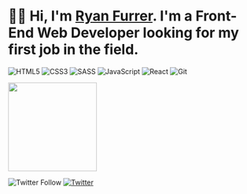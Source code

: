 # 👋🏻 Hi, I'm [Ryan Furrer](https://theryanfurrer.dev). I'm a Front-End Web Developer looking for my first job in the field.

![HTML5](https://img.shields.io/badge/html5-%23E34F26.svg?style=for-the-badge&logo=html5&logoColor=white)
![CSS3](https://img.shields.io/badge/css3-%231572B6.svg?style=for-the-badge&logo=css3&logoColor=white)
![SASS](https://img.shields.io/badge/SASS-hotpink.svg?style=for-the-badge&logo=SASS&logoColor=white)
![JavaScript](https://img.shields.io/badge/javascript-%23323330.svg?style=for-the-badge&logo=javascript&logoColor=%23F7DF1E)
![React](https://img.shields.io/badge/react-%2320232a.svg?style=for-the-badge&logo=react&logoColor=%2361DAFB)
![Git](https://img.shields.io/badge/git-%23F05033.svg?style=for-the-badge&logo=git&logoColor=white)

<img height="180em" src="https://github-readme-stats.vercel.app/api?username=TheRyanFurrer&show_icons=true&hide_border=true&&count_private=true&include_all_commits=true" />

![Twitter Follow](https://img.shields.io/twitter/follow/TheRyanFurrer?style=social)
[![Twitter](https://img.shields.io/badge/<handle>-%231DA1F2.svg?style=for-the-badge&logo=Twitter&logoColor=white)](https://twitter.com/TheRyanFurrer)
